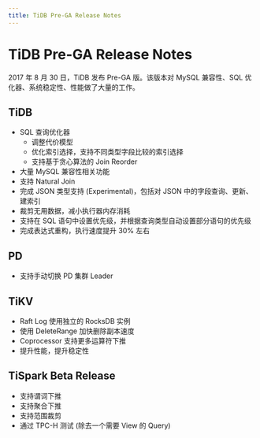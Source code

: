 ```yaml
---
title: TiDB Pre-GA Release Notes
---
```


# TiDB Pre-GA Release Notes

2017 年 8 月 30 日，TiDB 发布 Pre-GA 版。该版本对 MySQL 兼容性、SQL 优化器、系统稳定性、性能做了大量的工作。

## TiDB

+ SQL 查询优化器
    - 调整代价模型
    - 优化索引选择，支持不同类型字段比较的索引选择
    - 支持基于贪心算法的 Join Reorder
+ 大量 MySQL 兼容性相关功能
+ 支持 Natural Join
+ 完成 JSON 类型支持 (Experimental)，包括对 JSON 中的字段查询、更新、建索引
+ 裁剪无用数据，减小执行器内存消耗
+ 支持在 SQL 语句中设置优先级，并根据查询类型自动设置部分语句的优先级
+ 完成表达式重构，执行速度提升 30% 左右

## PD

+ 支持手动切换 PD 集群 Leader

## TiKV

+ Raft Log 使用独立的 RocksDB 实例
+ 使用 DeleteRange 加快删除副本速度
+ Coprocessor 支持更多运算符下推
+ 提升性能，提升稳定性

## TiSpark Beta Release

+ 支持谓词下推
+ 支持聚合下推
+ 支持范围裁剪
+ 通过 TPC-H 测试 (除去一个需要 View 的 Query)

